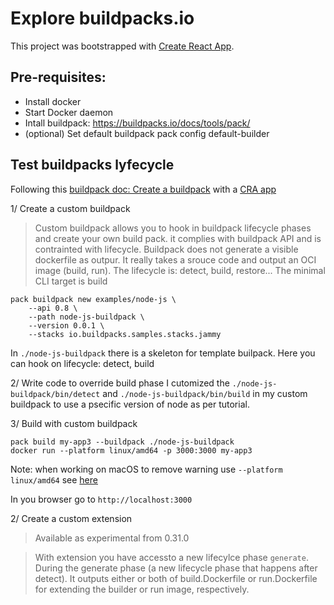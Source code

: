 # Explore buildpacks.io

This project was bootstrapped with [Create React App](https://github.com/facebook/create-react-app).

## Pre-requisites:
* Install docker
* Start Docker daemon
* Intall buildpack: https://buildpacks.io/docs/tools/pack/ 
* (optional) Set default buildpack
pack config default-builder <bp-id>

## Test buildpacks lyfecycle

Following this [buildpack doc: Create a buildpack]( https://buildpacks.io/docs/buildpack-author-guide/create-buildpack/building-blocks-cnb/) with a [CRA app](https://create-react-app.dev/)

1/ Create a custom buildpack 

> Custom buildpack allows you to hook in buildpack lifecycle phases and 
 create your own build  pack.
 it complies with buildpack API and is contrainted with lifecycle. Buildpack does not generate a visible dockerfile as outpur. It really takes a srouce code and output an OCI image (build, run).
 The lifecycle is: detect, build, restore... The minimal CLI target is build

```
pack buildpack new examples/node-js \
    --api 0.8 \
    --path node-js-buildpack \
    --version 0.0.1 \
    --stacks io.buildpacks.samples.stacks.jammy
```    
In `./node-js-buildpack` there is a skeleton for template builpack.
Here you can hook on lifecycle: detect, build

2/ Write code to override build phase
I cutomized the `./node-js-buildpack/bin/detect` and `./node-js-buildpack/bin/build` in my custom buildpack to use a psecific version of node as per tutorial.

3/ Build with custom buildpack
```
pack build my-app3 --buildpack ./node-js-buildpack
docker run --platform linux/amd64 -p 3000:3000 my-app3
```
Note: when working on macOS to remove warning use  `--platform linux/amd64` see [here](https://medium.com/@email.bajaj/docker-image-platform-compatibility-issue-with-mac-silicon-processors-m1-m2-ee2d5ea3ff0e 
)

In you browser go to `http://localhost:3000`

2/ Create a custom extension

> Available as experimental from 0.31.0

> With extension you have accessto a new lifecylce phase `generate`. During the generate phase (a new lifecycle phase that happens after detect). It outputs either or both of build.Dockerfile or run.Dockerfile for extending the builder or run image, respectively.